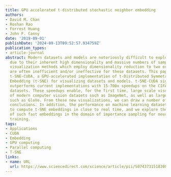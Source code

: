 ```yaml
---
title: GPU accelerated t-distributed stochastic neighbor embedding
authors:
- David M. Chan
- Roshan Rao
- Forrest Huang
- John F. Canny
date: '2019-09-01'
publishDate: '2024-09-13T09:52:57.934759Z'
publication_types:
- article-journal
abstract: Modern datasets and models are notoriously difficult to explore and analyze
  due to their inherent high dimensionality and massive numbers of samples. Existing
  visualization methods which employ dimensionality reduction to two or three dimensions
  are often inefficient and/or ineffective for these datasets. This paper introduces
  t-SNE-CUDA, a GPU-accelerated implementation of t-Distributed Symmetric Neighbor
  Embedding (t-SNE) for visualizing datasets and models. t-SNE-CUDA significantly
  outperforms current implementations with 15-700x speedups on the CIFAR-10 and MNIST
  datasets. These speedups enable, for the first time, large scale visualizations
  of modern computer vision datasets such as ImageNet, as well as larger NLP datasets
  such as GloVe. From these new visualizations, we can draw a number of interesting
  conclusions. In addition, the performance on machine learning datasets allows us
  to compute t-SNE embeddings in close to real time, and we explore the applications
  of such fast embeddings in the domain of importance sampling for neural network
  training.
tags:
- Applications
- CUDA
- Embedding
- GPU computing
- Parallel computing
- T-SNE
links:
- name: URL
  url: https://www.sciencedirect.com/science/article/pii/S074373151830875X
---
```

